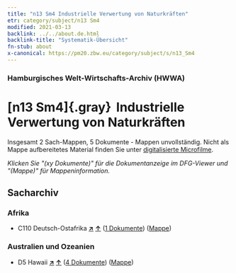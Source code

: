 ```yaml
---
title: "n13 Sm4 Industrielle Verwertung von Naturkräften"
etr: category/subject/n13 Sm4
modified: 2021-03-13
backlink: ../../about.de.html
backlink-title: "Systematik-Übersicht"
fn-stub: about
x-canonical: https://pm20.zbw.eu/category/subject/s/n13_Sm4
---
```


### Hamburgisches Welt-Wirtschafts-Archiv (HWWA)
# [n13 Sm4]{.gray}&#8201; Industrielle Verwertung von Naturkräften&#160; 




Insgesamt 2 Sach-Mappen, 5 Dokumente - Mappen unvollständig.
Nicht als Mappe aufbereitetes Material finden Sie unter [digitalisierte Microfilme](/film/h1_sh.de.html).

_Klicken Sie "(xy Dokumente)" für die Dokumentanzeige im DFG-Viewer und "(Mappe)" für Mappeninformation._

## Sacharchiv




### Afrika

- C110 Deutsch-Ostafrika [**&nearr;**](../../../geo/i/141471/about.de.html "Deutsch-Ostafrika (alle Mappen)") [**&uarr;**](../../../geo/about.de.html#C110 "Ländersystematik") (<a href="https://pm20.zbw.eu/dfgview/sh/141471,161882" title="über: Deutsch-Ostafrika : Industrielle Verwertung von Naturkräften" target="_blank">1 Dokumente</a>) ([Mappe](../../../../folder/sh/1414xx/141471/1618xx/161882/about.de.html))

### Australien und Ozeanien

- D5 Hawaii [**&nearr;**](../../../geo/i/141595/about.de.html "Hawaii (alle Mappen)") [**&uarr;**](../../../geo/about.de.html#D5 "Ländersystematik") (<a href="https://pm20.zbw.eu/dfgview/sh/141595,161882" title="über: Hawaii : Industrielle Verwertung von Naturkräften" target="_blank">4 Dokumente</a>) ([Mappe](../../../../folder/sh/1415xx/141595/1618xx/161882/about.de.html))


